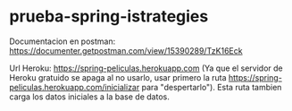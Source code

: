 # prueba-spring-istrategies

Documentacion en postman: https://documenter.getpostman.com/view/15390289/TzK16Eck

Url Heroku: https://spring-peliculas.herokuapp.com 
(Ya que el servidor de Heroku gratuido se apaga al no usarlo, usar primero la ruta https://spring-peliculas.herokuapp.com/inicializar para "despertarlo").
Esta ruta tambien carga los datos iniciales a la base de datos.
